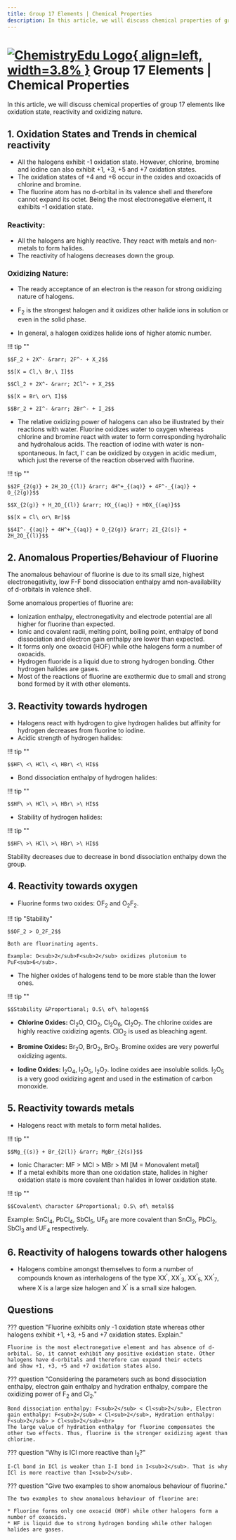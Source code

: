 ```yaml
---
title: Group 17 Elements | Chemical Properties
description: In this article, we will discuss chemical properties of group 17 elements like oxidation state, reactivity and oxidizing nature.
---
```


# [![ChemistryEdu Logo](../../../images/favicon.svg){ align=left, width=3.8% }](../../../index.md)  Group 17 Elements | Chemical Properties

In this article, we will discuss chemical properties of group 17 elements like oxidation state, reactivity and oxidizing nature.

## 1. Oxidation States and Trends in chemical reactivity

* All the halogens exhibit -1 oxidation state. However, chlorine, bromine and iodine can also exhibit +1, +3, +5 and +7 oxidation states.
* The oxidation states of +4 and +6 occur in the oxides and oxoacids of chlorine and bromine.
* The fluorine atom has no d-orbital in its valence shell and therefore cannot expand its octet. Being the most electronegative element, it exhibits -1 oxidation state.

### Reactivity:

* All the halogens are highly reactive. They react with metals and non-metals to form halides.
* The reactivity of halogens decreases down the group.

### Oxidizing Nature:

* The ready acceptance of an electron is the reason for strong oxidizing nature of halogens.
* F<sub>2</sub> is the strongest halogen and it oxidizes other halide ions in solution or even in the solid phase.

* In general, a halogen oxidizes halide ions of higher atomic number.

!!! tip ""

    $$F_2 + 2X^- &rarr; 2F^- + X_2$$

    $$[X = Cl,\ Br,\ I]$$

    $$Cl_2 + 2X^- &rarr; 2Cl^- + X_2$$

    $$[X = Br\ or\ I]$$

    $$Br_2 + 2I^- &rarr; 2Br^- + I_2$$

* The relative oxidizing power of halogens can also be illustrated by their reactions with water. Fluorine oxidizes water to oxygen whereas chlorine and bromine react with water to form corresponding hydrohalic and
  hydrohalous acids. The reaction of iodine with water is non-spontaneous. In fact, I<sup>-</sup> can be oxidized by oxygen in acidic medium, which just the reverse of the reaction observed with fluorine.

!!! tip ""

    $$2F_{2(g)} + 2H_2O_{(l)} &rarr; 4H^+_{(aq)} + 4F^-_{(aq)} + O_{2(g)}$$

    $$X_{2(g)} + H_2O_{(l)} &rarr; HX_{(aq)} + HOX_{(aq)}$$

    $$[X = Cl\ or\ Br]$$

    $$4I^-_{(aq)} + 4H^+_{(aq)} + O_{2(g)} &rarr; 2I_{2(s)} + 2H_2O_{(l)}$$

## 2. Anomalous Properties/Behaviour of Fluorine

The anomalous behaviour of fluorine is due to its small size, highest electronegativity, low F-F bond dissociation enthalpy amd non-availability of d-orbitals in valence shell.

Some anomalous properties of fluorine are:

* Ionization enthalpy, electronegativity and electrode potential are all higher for fluorine than expected.
* Ionic and covalent radii, melting point, boiling point, enthalpy of bond dissociation and electron gain enthalpy are lower than expected.
* It forms only one oxoacid (HOF) while othe halogens form a number of oxoacids.
* Hydrogen fluoride is a liquid due to strong hydrogen bonding. Other hydrogen halides are gases.
* Most of the reactions of fluorine are exothermic due to small and strong bond formed by it with other elements.

## 3. Reactivity towards hydrogen

* Halogens react with hydrogen to give hydrogen halides but affinity for hydrogen decreases from fluorine to iodine.
* Acidic strength of hydrogen halides:

!!! tip ""

    $$HF\ <\ HCl\ <\ HBr\ <\ HI$$


* Bond dissociation enthalpy of hydrogen halides:

!!! tip ""

    $$HF\ >\ HCl\ >\ HBr\ >\ HI$$

* Stability of hydrogen halides:

!!! tip ""

    $$HF\ >\ HCl\ >\ HBr\ >\ HI$$

Stability decreases due to decrease in bond dissociation enthalpy down the group.

## 4. Reactivity towards oxygen

* Fluorine forms two oxides: OF<sub>2</sub> and O<sub>2</sub>F<sub>2</sub>.

!!! tip "Stability"

    $$OF_2 > O_2F_2$$

    Both are fluorinating agents.

    Example: O<sub>2</sub>F<sub>2</sub> oxidizes plutonium to PuF<sub>6</sub>.

* The higher oxides of halogens tend to be more stable than the lower ones.

!!! tip ""

    $$Stability &Proportional; O.S\ of\ halogen$$

* **Chlorine Oxides:** Cl<sub>2</sub>O, ClO<sub>2</sub>, Cl<sub>2</sub>O<sub>6</sub>, Cl<sub>2</sub>O<sub>7</sub>. The chlorine oxides are highly reactive oxidizing agents. ClO<sub>2</sub> is used as bleaching agent.

* **Bromine Oxides:** Br<sub>2</sub>O, BrO<sub>2</sub>, BrO<sub>3</sub>. Bromine oxides are very powerful oxidizing agents.

* **Iodine Oxides:** I<sub>2</sub>O<sub>4</sub>, I<sub>2</sub>O<sub>5</sub>, I<sub>2</sub>O<sub>7</sub>. Iodine oxides aee insoluble solids. I<sub>2</sub>O<sub>5</sub> is a very good oxidizing agent and used in the estimation of carbon monoxide.

## 5. Reactivity towards metals

* Halogens react with metals to form metal halides.

!!! tip ""

    $$Mg_{(s)} + Br_{2(l)} &rarr; MgBr_{2(s)}$$

* Ionic Character: MF > MCl > MBr > MI [M = Monovalent metal]
* If a metal exhibits more than one oxidation state, halides in higher oxidation state is more covalent than halides in lower oxidation state.

!!! tip ""

    $$Covalent\ character &Proportional; O.S\ of\ metal$$

Example: SnCl<sub>4</sub>, PbCl<sub>4</sub>, SbCl<sub>5</sub>, UF<sub>6</sub> are more covalent than SnCl<sub>2</sub>, PbCl<sub>2</sub>, SbCl<sub>3</sub> and UF<sub>4</sub> respectively.

## 6. Reactivity of halogens towards other halogens

* Halogens combine amongst themselves to form a number of compounds known as interhalogens of the type XX<sup>'</sup>, XX<sup>'</sup><sub>3</sub>, XX<sup>'</sup><sub>5</sub>, XX<sup>'</sup><sub>7</sub>, where X is a large
  size halogen and X<sup>'</sup> is a small size halogen.

## Questions

??? question "Fluorine exhibits only -1 oxidation state whereas other halogens exhibit +1, +3, +5 and +7 oxidation states. Explain."

    Fluorine is the most electronegative element and has absence of d-orbital. So, it cannot exhibit any positive oxidation state. Other halogens have d-orbitals and therefore can expand their octets
    and show +1, +3, +5 and +7 oxidation states also.

??? question "Considering the parameters such as bond dissociation enthalpy, electron gain enthalpy and hydration enthalpy, compare the oxidizing power of F<sub>2</sub> and Cl<sub>2</sub>."

    Bond dissociation enthalpy: F<sub>2</sub> < Cl<sub>2</sub>, Electron gain enthalpy: F<sub>2</sub> < Cl<sub>2</sub>, Hydration enthalpy: F<sub>2</sub> > Cl<sub>2</sub><br>
    The large value of hydration enthalpy for fluorine compensates the other two effects. Thus, fluorine is the stronger oxidizing agent than chlorine.

??? question "Why is ICl more reactive than I<sub>2</sub>?"

    I-Cl bond in ICl is weaker than I-I bond in I<sub>2</sub>. That is why ICl is more reactive than I<sub>2</sub>.

??? question "Give two examples to show anomalous behaviour of fluorine."

    The two examples to show anomalous behaviour of fluorine are:

    * Fluorine forms only one oxoacid (HOF) while other halogens form a number of oxoacids.
    * HF is liquid due to strong hydrogen bonding while other halogen halides are gases.
